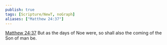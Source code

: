 ```yaml
---
publish: true
tags: [Scripture/NewT, noGraph]
aliases: ["Matthew 24:37"]
---
```

[Matthew 24:37](https://churchofjesuschrist.org/study/scriptures/nt/matt/24?lang=eng&id=p37#p37) But as the days of Noe were, so shall also the coming of the Son of man be.
